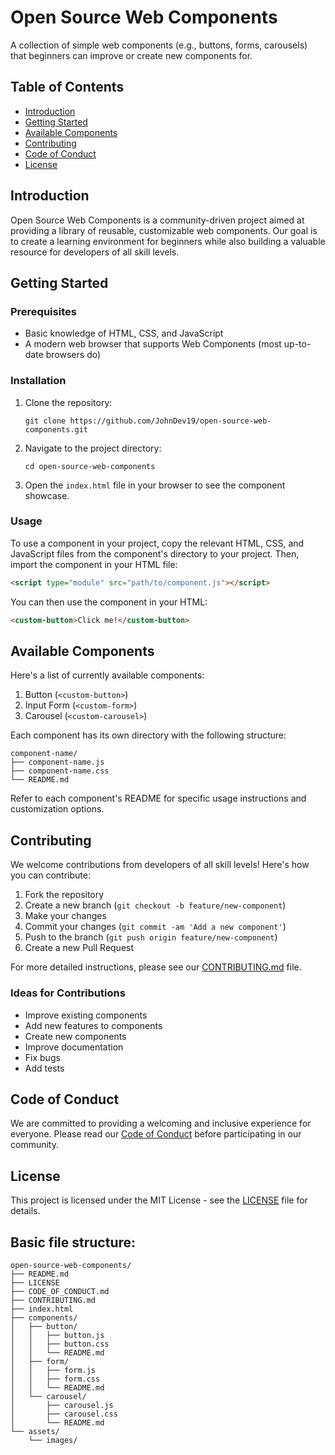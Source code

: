 # Open Source Web Components

A collection of simple web components (e.g., buttons, forms, carousels) that beginners can improve or create new components for.

## Table of Contents

- [Introduction](#introduction)
- [Getting Started](#getting-started)
- [Available Components](#available-components)
- [Contributing](#contributing)
- [Code of Conduct](#code-of-conduct)
- [License](#license)

## Introduction

Open Source Web Components is a community-driven project aimed at providing a library of reusable, customizable web components. Our goal is to create a learning environment for beginners while also building a valuable resource for developers of all skill levels.


## Getting Started

### Prerequisites

- Basic knowledge of HTML, CSS, and JavaScript
- A modern web browser that supports Web Components (most up-to-date browsers do)

### Installation

1. Clone the repository:
   ```
   git clone https://github.com/JohnDev19/open-source-web-components.git
   ```

2. Navigate to the project directory:
   ```
   cd open-source-web-components
   ```

3. Open the `index.html` file in your browser to see the component showcase.

### Usage

To use a component in your project, copy the relevant HTML, CSS, and JavaScript files from the component's directory to your project. Then, import the component in your HTML file:

```html
<script type="module" src="path/to/component.js"></script>
```

You can then use the component in your HTML:

```html
<custom-button>Click me!</custom-button>
```

## Available Components

Here's a list of currently available components:

1. Button (`<custom-button>`)
2. Input Form (`<custom-form>`)
3. Carousel (`<custom-carousel>`)

Each component has its own directory with the following structure:

```
component-name/
├── component-name.js
├── component-name.css
└── README.md
```

Refer to each component's README for specific usage instructions and customization options.

## Contributing

We welcome contributions from developers of all skill levels! Here's how you can contribute:

1. Fork the repository
2. Create a new branch (`git checkout -b feature/new-component`)
3. Make your changes
4. Commit your changes (`git commit -am 'Add a new component'`)
5. Push to the branch (`git push origin feature/new-component`)
6. Create a new Pull Request

For more detailed instructions, please see our [CONTRIBUTING.md](CONTRIBUTING.md) file.

### Ideas for Contributions

- Improve existing components
- Add new features to components
- Create new components
- Improve documentation
- Fix bugs
- Add tests

## Code of Conduct

We are committed to providing a welcoming and inclusive experience for everyone. Please read our [Code of Conduct](CODE_OF_CONDUCT.md) before participating in our community.

## License

This project is licensed under the MIT License - see the [LICENSE](LICENSE) file for details.

## Basic file structure:

```
open-source-web-components/
├── README.md
├── LICENSE
├── CODE_OF_CONDUCT.md
├── CONTRIBUTING.md
├── index.html
├── components/
│   ├── button/
│   │   ├── button.js
│   │   ├── button.css
│   │   └── README.md
│   ├── form/
│   │   ├── form.js
│   │   ├── form.css
│   │   └── README.md
│   └── carousel/
│       ├── carousel.js
│       ├── carousel.css
│       └── README.md
└── assets/
    └── images/
```
